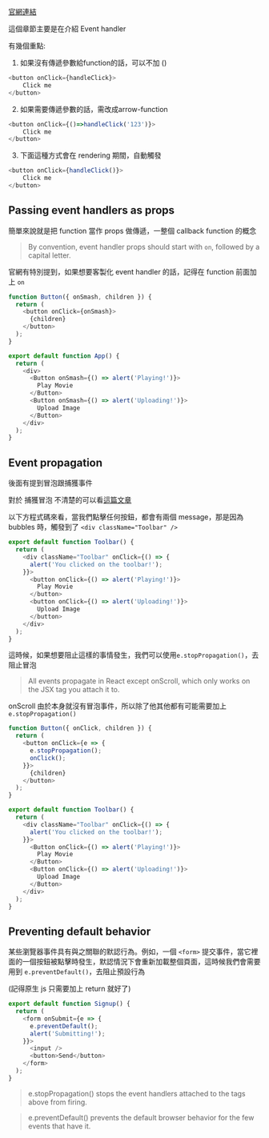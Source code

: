 [官網連結](https://beta.reactjs.org/learn/responding-to-events)

這個章節主要是在介紹 Event handler

有幾個重點:
1. 如果沒有傳遞參數給function的話，可以不加 ()

```js
<button onClick={handleClick}>
    Click me
</button>
```

2. 如果需要傳遞參數的話，需改成arrow-function
```js
<button onClick={()=>handleClick('123')}>
    Click me
</button>
```

3. 下面這種方式會在 rendering 期間，自動觸發
```js
<button onClick={handleClick()}>
    Click me
</button>
```

## Passing event handlers as props

簡單來說就是把 function 當作 props 做傳遞，一整個 callback function 的概念

> By convention, event handler props should start with `on`, followed by a capital letter.

官網有特別提到，如果想要客製化 event handler 的話，記得在 function 前面加上 `on`

```js
function Button({ onSmash, children }) {
  return (
    <button onClick={onSmash}>
      {children}
    </button>
  );
}

export default function App() {
  return (
    <div>
      <Button onSmash={() => alert('Playing!')}>
        Play Movie
      </Button>
      <Button onSmash={() => alert('Uploading!')}>
        Upload Image
      </Button>
    </div>
  );
}

```

## Event propagation
後面有提到冒泡跟捕獲事件

對於 捕獲冒泡 不清楚的可以看[這篇文章](https://hackmd.io/@Heidi-Liu/note-fe201-dom)

以下方程式碼來看，當我們點擊任何按鈕，都會有兩個 message，那是因為 bubbles 時，觸發到了 `<div className="Toolbar" />`


```js
export default function Toolbar() {
  return (
    <div className="Toolbar" onClick={() => {
      alert('You clicked on the toolbar!');
    }}>
      <button onClick={() => alert('Playing!')}>
        Play Movie
      </button>
      <button onClick={() => alert('Uploading!')}>
        Upload Image
      </button>
    </div>
  );
}
```

這時候，如果想要阻止這樣的事情發生，我們可以使用`e.stopPropagation()`，去阻止冒泡

> All events propagate in React except onScroll, which only works on the JSX tag you attach it to.

onScroll 由於本身就沒有冒泡事件，所以除了他其他都有可能需要加上`e.stopPropagation()`

```js
function Button({ onClick, children }) {
  return (
    <button onClick={e => {
      e.stopPropagation();
      onClick();
    }}>
      {children}
    </button>
  );
}

export default function Toolbar() {
  return (
    <div className="Toolbar" onClick={() => {
      alert('You clicked on the toolbar!');
    }}>
      <Button onClick={() => alert('Playing!')}>
        Play Movie
      </Button>
      <Button onClick={() => alert('Uploading!')}>
        Upload Image
      </Button>
    </div>
  );
}
```

## Preventing default behavior
某些瀏覽器事件具有與之關聯的默認行為。例如，一個 `<form>` 提交事件，當它裡面的一個按鈕被點擊時發生，默認情況下會重新加載整個頁面，這時候我們會需要用到 `e.preventDefault()`，去阻止預設行為

(記得原生 js 只需要加上 return 就好了)

```js
export default function Signup() {
  return (
    <form onSubmit={e => {
      e.preventDefault();
      alert('Submitting!');
    }}>
      <input />
      <button>Send</button>
    </form>
  );
}

```

> e.stopPropagation() stops the event handlers attached to the tags above from firing.

> e.preventDefault() prevents the default browser behavior for the few events that have it.
